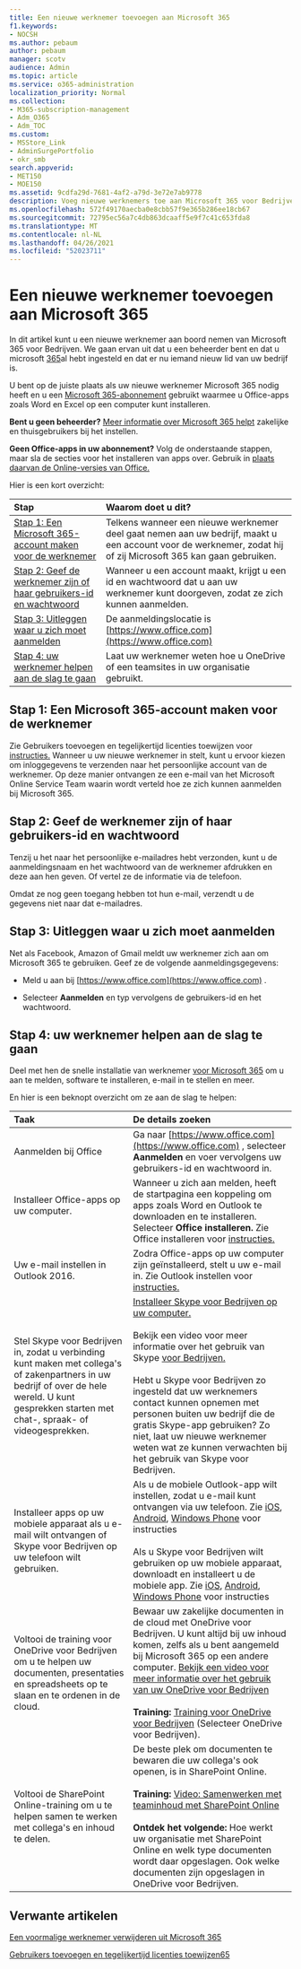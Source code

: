 ```yaml
---
title: Een nieuwe werknemer toevoegen aan Microsoft 365
f1.keywords:
- NOCSH
ms.author: pebaum
author: pebaum
manager: scotv
audience: Admin
ms.topic: article
ms.service: o365-administration
localization_priority: Normal
ms.collection:
- M365-subscription-management
- Adm_O365
- Adm_TOC
ms.custom:
- MSStore_Link
- AdminSurgePortfolio
- okr_smb
search.appverid:
- MET150
- MOE150
ms.assetid: 9cdfa29d-7681-4af2-a79d-3e72e7ab9778
description: Voeg nieuwe werknemers toe aan Microsoft 365 voor Bedrijven voor e-mail-, Skype- en Office-apps.
ms.openlocfilehash: 572f49170aecba0e8cbb57f9e365b286ee18cb67
ms.sourcegitcommit: 72795ec56a7c4db863dcaaff5e9f7c41c653fda8
ms.translationtype: MT
ms.contentlocale: nl-NL
ms.lasthandoff: 04/26/2021
ms.locfileid: "52023711"
---
```

# <a name="add-a-new-employee-to-microsoft-365"></a>Een nieuwe werknemer toevoegen aan Microsoft 365

In dit artikel kunt u een nieuwe werknemer aan boord nemen van Microsoft 365 voor Bedrijven. We gaan ervan uit dat u een beheerder bent en dat u microsoft [365](../setup/setup.md)al hebt ingesteld en dat er nu iemand nieuw lid van uw bedrijf is.
  
U bent op de juiste plaats als uw nieuwe werknemer Microsoft 365 nodig heeft en u een [Microsoft 365-abonnement](https://products.office.com/business/compare-office-365-for-business-plans) gebruikt waarmee u Office-apps zoals Word en Excel op een computer kunt installeren. 
  
 **Bent u geen beheerder?** [Meer informatie over Microsoft 365 helpt](https://support.microsoft.com/office/396b8d9e-e118-42d0-8a0d-87d1f2f055fb) zakelijke en thuisgebruikers bij het instellen. 
  
 **Geen Office-apps in uw abonnement?** Volg de onderstaande stappen, maar sla de secties voor het installeren van apps over. Gebruik in [plaats daarvan de Online-versies van Office.](https://support.microsoft.com/office/91a4ec74-67fe-4a84-a268-f6bdf3da1804) 
  
Hier is een kort overzicht: 
  
|**Stap**|**Waarom doet u dit?**|
|:-----|:-----|
|[Stap 1: Een Microsoft 365-account maken voor de werknemer](#step-1-create-a-microsoft-365-account-for-the-employee) <br/> |Telkens wanneer een nieuwe werknemer deel gaat nemen aan uw bedrijf, maakt u een account voor de werknemer, zodat hij of zij Microsoft 365 kan gaan gebruiken.  <br/> |
|[Stap 2: Geef de werknemer zijn of haar gebruikers-id en wachtwoord](#step-2-give-the-employee-their-user-id-and-password) <br/> |Wanneer u een account maakt, krijgt u een id en wachtwoord dat u aan uw werknemer kunt doorgeven, zodat ze zich kunnen aanmelden.  <br/> |
|[Stap 3: Uitleggen waar u zich moet aanmelden](#step-3-explain-where-to-sign-in) <br/> |De aanmeldingslocatie is [https://www.office.com](https://www.office.com) <br/> |
|[Stap 4: uw werknemer helpen aan de slag te gaan](#step-4-help-your-employee-get-started) <br/> |Laat uw werknemer weten hoe u OneDrive of een teamsites in uw organisatie gebruikt.  <br/> |
   
## <a name="step-1-create-a-microsoft-365-account-for-the-employee"></a>Stap 1: Een Microsoft 365-account maken voor de werknemer


Zie Gebruikers toevoegen en tegelijkertijd licenties toewijzen voor [instructies.](add-users.md) Wanneer u uw nieuwe werknemer in stelt, kunt u ervoor kiezen om inloggegevens te verzenden naar het persoonlijke account van de werknemer. Op deze manier ontvangen ze een e-mail van het Microsoft Online Service Team waarin wordt verteld hoe ze zich kunnen aanmelden bij Microsoft 365.
  
## <a name="step-2-give-the-employee-their-user-id-and-password"></a>Stap 2: Geef de werknemer zijn of haar gebruikers-id en wachtwoord


Tenzij u het naar het persoonlijke e-mailadres hebt verzonden, kunt u de aanmeldingsnaam en het wachtwoord van de werknemer afdrukken en deze aan hen geven. Of vertel ze de informatie via de telefoon.
  
Omdat ze nog geen toegang hebben tot hun e-mail, verzendt u de gegevens niet naar dat e-mailadres.
  
## <a name="step-3-explain-where-to-sign-in"></a>Stap 3: Uitleggen waar u zich moet aanmelden 


Net als Facebook, Amazon of Gmail meldt uw werknemer zich aan om Microsoft 365 te gebruiken. Geef ze de volgende aanmeldingsgegevens:
  
- Meld u aan bij [https://www.office.com](https://www.office.com) .
    
- Selecteer **Aanmelden** en typ vervolgens de gebruikers-id en het wachtwoord.
    
## <a name="step-4-help-your-employee-get-started"></a>Stap 4: uw werknemer helpen aan de slag te gaan


Deel met hen de snelle installatie van werknemer [voor Microsoft 365](../../business-video/employee-quick-setup.md) om u aan te melden, software te installeren, e-mail in te stellen en meer. 
  
En hier is een beknopt overzicht om ze aan de slag te helpen:
  
|**Taak**|**De details zoeken**|
|:-----|:-----|
|Aanmelden bij Office  <br/> |Ga naar [https://www.office.com](https://www.office.com) , selecteer **Aanmelden** en voer vervolgens uw gebruikers-id en wachtwoord in.  <br/> |
|Installeer Office-apps op uw computer.  <br/><br/> |Wanneer u zich aan melden, heeft de startpagina een koppeling om apps zoals Word en Outlook te downloaden en te installeren.  Selecteer **Office installeren.**         Zie Office installeren voor [instructies.](https://support.microsoft.com/office/4414eaaf-0478-48be-9c42-23adc4716658)  <br/> |
|Uw e-mail instellen in Outlook 2016.  <br/> |Zodra Office-apps op uw computer zijn geïnstalleerd, stelt u uw e-mail in. Zie Outlook instellen voor [instructies.](https://support.microsoft.com/office/6e27792a-9267-4aa4-8bb6-c84ef146101b)  <br/> |
|Stel Skype voor Bedrijven in, zodat u verbinding kunt maken met collega's of zakenpartners in uw bedrijf of over de hele wereld. U kunt gesprekken starten met chat-, spraak- of videogesprekken.  <br/> |[Installeer Skype voor Bedrijven op uw computer.](https://support.microsoft.com/office/8a0d4da8-9d58-44f9-9759-5c8f340cb3fb)  <br/> <br/>Bekijk een video voor meer informatie over het gebruik van Skype [voor Bedrijven.](https://support.microsoft.com/office/3a21eca4-434d-41f1-ab06-3d4a268573b7) <br/> <br/>Hebt u Skype voor Bedrijven zo ingesteld dat uw werknemers contact kunnen opnemen met personen buiten uw bedrijf die de gratis Skype-app gebruiken? Zo niet, laat uw nieuwe werknemer weten wat ze kunnen verwachten bij het gebruik van Skype voor Bedrijven.  <br/> |
|Installeer apps op uw mobiele apparaat als u e-mail wilt ontvangen of Skype voor Bedrijven op uw telefoon wilt gebruiken.  <br/> |Als u de mobiele Outlook-app wilt instellen, zodat u e-mail kunt ontvangen via uw telefoon. Zie [iOS](https://support.microsoft.com/office/b2de2161-cc1d-49ef-9ef9-81acd1c8e234), [Android](https://support.microsoft.com/office/886db551-8dfa-4fd5-b835-f8e532091872), [Windows Phone](https://support.microsoft.com/office/181a112a-be92-49ca-ade5-399264b3d417) voor instructies <br/> <br/>Als u Skype voor Bedrijven wilt gebruiken op uw mobiele apparaat, downloadt en installeert u de mobiele app. Zie [iOS](https://support.microsoft.com/office/3239c8a3-cf55-4ff0-a967-5de51911c049#OS_Type=iOS), [Android](https://support.microsoft.com/office/4d1b7dfa-5b0b-4868-bae5-25947fb99e6e#OS_Type=Android), [Windows Phone](https://support.microsoft.com/office/4d1b7dfa-5b0b-4868-bae5-25947fb99e6e#OS_Type=Windows_Phone) voor instructies <br/> |
|Voltooi de training voor OneDrive voor Bedrijven om u te helpen uw documenten, presentaties en spreadsheets op te slaan en te ordenen in de cloud.  <br/> |Bewaar uw zakelijke documenten in de cloud met OneDrive voor Bedrijven. U kunt altijd bij uw inhoud komen, zelfs als u bent aangemeld bij Microsoft 365 op een andere computer. [Bekijk een video voor meer informatie over het gebruik van uw OneDrive voor Bedrijven](https://support.microsoft.com/office/b30da4eb-ddd2-44b6-943b-e6fbfc6b8dde) <br/><br/> **Training:** [Training voor OneDrive voor Bedrijven](https://support.microsoft.com/office/1f608184-b7e6-43ca-8753-2ff679203132) (Selecteer OneDrive voor Bedrijven).  <br/> |
|Voltooi de SharePoint Online-training om u te helpen samen te werken met collega's en inhoud te delen.  <br/> |De beste plek om documenten te bewaren die uw collega's ook openen, is in SharePoint Online.  <br/> <br/>**Training:** [Video: Samenwerken met teaminhoud met SharePoint Online](https://support.microsoft.com/office/c17b6824-cc22-478f-8757-497cc6b57121) <br/><br/> **Ontdek het volgende:** Hoe werkt uw organisatie met SharePoint Online en welk type documenten wordt daar opgeslagen. Ook welke documenten zijn opgeslagen in OneDrive voor Bedrijven.  <br/> |

## <a name="related-articles"></a>Verwante artikelen

[Een voormalige werknemer verwijderen uit Microsoft 365](remove-former-employee.md)
  
[Gebruikers toevoegen en tegelijkertijd licenties toewijzen65](add-users.md)